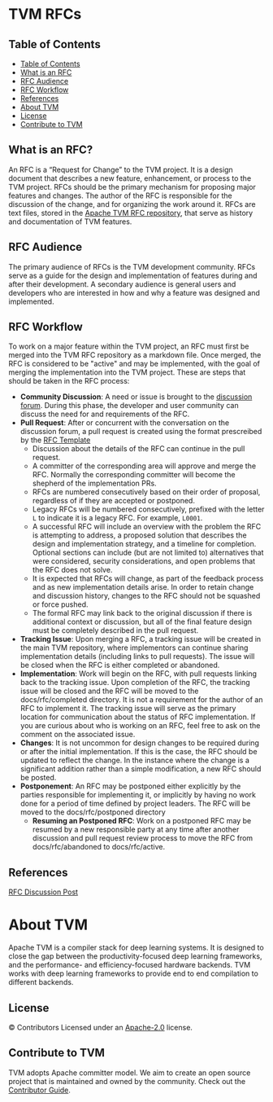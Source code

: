 <!--- Licensed to the Apache Software Foundation (ASF) under one -->
<!--- or more contributor license agreements.  See the NOTICE file -->
<!--- distributed with this work for additional information -->
<!--- regarding copyright ownership.  The ASF licenses this file -->
<!--- to you under the Apache License, Version 2.0 (the -->
<!--- "License"); you may not use this file except in compliance -->
<!--- with the License.  You may obtain a copy of the License at -->

<!---   http://www.apache.org/licenses/LICENSE-2.0 -->

<!--- Unless required by applicable law or agreed to in writing, -->
<!--- software distributed under the License is distributed on an -->
<!--- "AS IS" BASIS, WITHOUT WARRANTIES OR CONDITIONS OF ANY -->
<!--- KIND, either express or implied.  See the License for the -->
<!--- specific language governing permissions and limitations -->
<!--- under the License. -->

# TVM RFCs

## Table of Contents
[Table of Contents]: #table-of-contents

  - [Table of Contents]
  - [What is an RFC]
  - [RFC Audience]
  - [RFC Workflow]
  - [References]
  - [About TVM]
  - [License]
  - [Contribute to TVM]

## What is an RFC?
[What is an RFC]: #what-is-an-rfc

An RFC is a “Request for Change” to the TVM project. It is a design document
that describes a new feature, enhancement, or process to the TVM project. RFCs
should be the primary mechanism for proposing major features and changes. The
author of the RFC is responsible for the discussion of the change, and for
organizing the work around it. RFCs are text files, stored in the [Apache TVM
RFC repository](https://github.com/apache/tvm-rfcs), that serve as history and
documentation of TVM features.

## RFC Audience
[RFC Audience]: #rfc-audience

The primary audience of RFCs is the TVM development community. RFCs serve as a
guide for the design and implementation of features during and after their
development. A secondary audience is general users and developers who are
interested in how and why a feature was designed and implemented.

## RFC Workflow
[RFC Workflow]: #rfc-workflow

To work on a major feature within the TVM project, an RFC must first be merged
into the TVM RFC repository as a markdown file. Once merged, the RFC is
considered to be "active" and may be implemented, with the goal of merging the
implementation into the TVM project. These are steps that should be taken in
the RFC process:

- **Community Discussion**: A need or issue is brought to the
  [discussion forum](https://discuss.tvm.apache.org). During this phase, the
  developer and user community can discuss the need for and requirements of the
  RFC.
- **Pull Request**: After or concurrent with the conversation on the discussion
  forum, a pull request is created using the format prescreibed by the
  [RFC Template](https://github.com/apache/tvm-rfcs/blob/main/0000-template.md)
    - Discussion about the details of the RFC can continue in the pull request.
	- A committer of the corresponding area will approve and merge the RFC.
      Normally the corresponding committer will become the shepherd of the
      implementation PRs.
	- RFCs are numbered consecutively based on their order of proposal,
      regardless of if they are accepted or postponed.
    - Legacy RFCs will be numbered consecutively, prefixed with the letter
      `L` to indicate it is a legacy RFC. For example, `L0001`.
	- A successful RFC will include an overview with the problem the RFC is
      attempting to address, a proposed solution that describes the design and
      implementation strategy, and a timeline for completion. Optional sections can
      include (but are not limited to) alternatives that were considered, security
      considerations, and open problems that the RFC does not solve.
	- It is expected that RFCs will change, as part of the feedback process and
      as new implementation details arise. In order to retain change and discussion
      history, changes to the RFC should not be squashed or force pushed.
    - The formal RFC may link back to the original discussion if there is
      additional context or discussion, but all of the final feature design
      must be completely described in the pull request.
- **Tracking Issue**: Upon merging a RFC, a tracking issue will be created in
  the main TVM repository, where implementors can continue sharing
  implementation details (including links to pull requests). The issue will be
  closed when the RFC is either completed or abandoned.
- **Implementation**: Work will begin on the RFC, with pull requests linking
  back to the tracking issue. Upon completion of the RFC, the tracking issue
  will be closed and the RFC will be moved to the docs/rfc/completed directory.
  It is not a requirement for the author of an RFC to implement it. The
  tracking issue will serve as the primary location for communication about the
  status of RFC implementation. If you are curious about who is working on an
  RFC, feel free to ask on the comment on the associated issue.
- **Changes**: It is not uncommon for design changes to be required during or
  after the initial implementation. If this is the case, the RFC should be
  updated to reflect the change. In the instance where the change is a
  significant addition rather than a simple modification, a new RFC should be
  posted.
- **Postponement**: An RFC may be postponed either
  explicitly by the parties responsible for implementing it, or implicitly by
  having no work done for a period of time defined by project leaders. The RFC
  will be moved to the docs/rfc/postponed directory
	- **Resuming an Postponed RFC**: Work on a postponed RFC may be resumed by a
      new responsible party at any time after another discussion and pull request
      review process to move the RFC from docs/rfc/abandoned to docs/rfc/active.

## References
[References]: #references

[RFC Discussion Post](https://discuss.tvm.apache.org/t/rfc-update-rfc-process/9033)

# About TVM
[About TVM]: #about-tvm

Apache TVM is a compiler stack for deep learning systems. It is designed to
close the gap between the productivity-focused deep learning frameworks, and
the performance- and efficiency-focused hardware backends. TVM works with deep
learning frameworks to provide end to end compilation to different backends.

## License
[License]: #license
© Contributors Licensed under an [Apache-2.0](LICENSE) license.

## Contribute to TVM
[Contribute to TVM]: #contribute-to-tvm
TVM adopts Apache committer model. We aim to create an open source project that
is maintained and owned by the community. Check out the
[Contributor Guide](https://tvm.apache.org/docs/contribute/).

